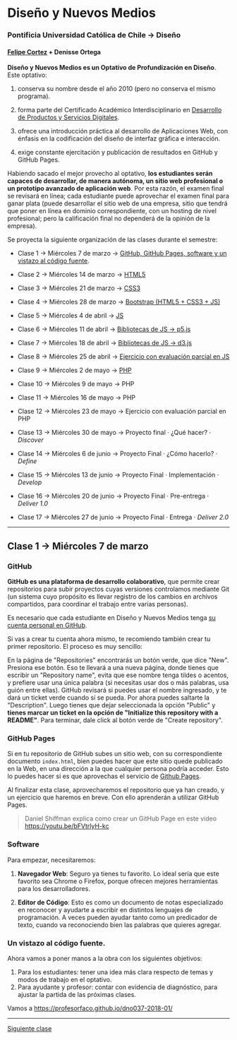 # Diseño y Nuevos Medios

### Pontificia Universidad Católica de Chile → Diseño

#### [Felipe Cortez](http://profesor.faco.cl) + Denisse Ortega

**Diseño y Nuevos Medios es un Optativo de Profundización en Diseño**. Este optativo:

1. conserva su nombre desde el año 2010 (pero no conserva el mismo programa).

2. forma parte del Certificado Académico Interdisciplinario en [Desarrollo de Productos y Servicios Digitales](http://formaciongeneral.uc.cl/certificados-academicos/interdisciplinarios/725-desarrollo-de-productos-y-servicios-digitales).

3. ofrece una introducción práctica al desarrollo de Aplicaciones Web, con énfasis en la codificación del diseño de interfaz gráfica e interacción.

4. exige constante ejercitación y publicación de resultados en GitHub y GitHub Pages.

Habiendo sacado el mejor provecho al optativo, **los estudiantes serán capaces de desarrollar, de manera autónoma, un sitio web profesional o un prototipo avanzado de aplicación web**. Por esta razón, el examen final se revisará en línea; cada estudiante puede aprovechar el examen final para ganar plata (puede desarrollar el sitio web de una empresa, sitio que tendrá que poner en línea en dominio correspondiente, con un hosting de nivel profesional; pero la calificación final no dependerá de la opinión de la empresa).

Se proyecta la siguiente organización de las clases durante el semestre:

- Clase 1 → Miércoles 7 de marzo → [GitHub, GitHub Pages, software y un vistazo al código fuente](https://github.com/profesorfaco/dno037-2018-01). 

- Clase 2 → Miércoles 14 de marzo → [HTML5](https://github.com/profesorfaco/dno037-2018-02)

- Clase 3 → Miércoles 21 de marzo → [CSS3](https://github.com/profesorfaco/dno037-2018-03)

- Clase 4 → Miércoles 28 de marzo → [Bootstrap (HTML5 + CSS3 + JS)](https://github.com/profesorfaco/dno037-2018-04)

- Clase 5 → Miércoles 4 de abril → [JS](https://github.com/profesorfaco/dno037-2018-05)

- Clase 6 → Miércoles 11 de abril → [Bibliotecas de JS → p5.js](https://github.com/profesorfaco/dno037-2018-06)

- Clase 7 → Miércoles 18 de abril → [Bibliotecas de JS → d3.js](https://github.com/profesorfaco/dno037-2018-07)

- Clase 8 → Miércoles 25 de abril → [Ejercicio con evaluación parcial en JS](https://github.com/profesorfaco/dno037-2018-08)

- Clase 9 → Miércoles 2 de mayo → [PHP](https://github.com/profesorfaco/dno037-2018-09)

- Clase 10 → Miércoles 9 de mayo → PHP

- Clase 11 → Miércoles 16 de mayo → PHP

- Clase 12 → Miércoles 23 de mayo → Ejercicio con evaluación parcial en PHP

- Clase 13 → Miércoles 30 de mayo → Proyecto final · ¿Qué hacer? · *Discover*

- Clase 14 → Miércoles 6 de junio → Proyecto Final · ¿Cómo hacerlo? · *Define*

- Clase 15 → Miércoles 13 de junio → Proyecto Final · Implementación · *Develop*

- Clase 16 → Miércoles 20 de junio → Proyecto Final · Pre-entrega · *Deliver 1.0*

- Clase 17 → Miércoles 27 de junio → Proyecto Final · Entrega · *Deliver 2.0*

- - - - - - - - -

## Clase 1 → Miércoles 7 de marzo

### GitHub 

**GitHub es una plataforma de desarrollo colaborativo**, que permite crear repositorios para subir proyectos cuyas versiones controlamos mediante Git (un sistema cuyo propósito es llevar registro de los cambios en archivos compartidos, para coordinar el trabajo entre varias personas).

Es necesario que cada estudiante en Diseño y Nuevos Medios tenga [su cuenta personal en GitHub](https://github.com/join).

Si vas a crear tu cuenta ahora mismo, te recomiendo también crear tu primer repositorio. El proceso es muy sencillo: 

En la página de "Repositories" encontrarás un botón verde, que dice "New". Presiona ese botón. Eso te llevará a una nueva página, donde tienes que escribir un "Repository name", evita que ese nombre tenga tildes o acentos, y prefiere usar una única palabra (si necesitas usar dos o más palabras, usa guión entre ellas). GitHub revisará si puedes usar el nombre ingresado, y te dará un ticket verde cuando sí se pueda. Por ahora puedes saltarte la "Description". Luego tienes que dejar seleccionada la opción "Public" y **tienes marcar un ticket en la opción de "Initialize this repository with a README"**. Para terminar, dale click al botón verde de "Create repository".

### GitHub Pages

Si en tu repositorio de GitHub subes un sitio web, con su correspondiente documento `index.html`, bien puedes hacer que este sitio quede publicado en la Web, en una dirección a la que cualquier persona podría acceder. Esto lo puedes hacer si es que aprovechas el servicio de [Github Pages](https://help.github.com/articles/what-is-github-pages/). 

Al finalizar esta clase, aprovecharemos el repositorio que ya han creado, y un ejercicio que haremos en breve. Con ello aprenderán a utilizar GitHub Pages.

> Daniel Shiffman explica como crear un GitHub Page en este video https://youtu.be/bFVtrlyH-kc

### Software 

Para empezar, necesitaremos: 

1. **Navegador Web**: Seguro ya tienes tu favorito. Lo ideal sería que este favorito sea Chrome o Firefox, porque ofrecen mejores herramientas para los desarrolladores. 

2. **Editor de Código**: Esto es como un documento de notas especializado en reconocer y ayudarte a escribir en  distintos lenguajes de programación. A veces pueden ayudar tanto como un predicador de texto, cuando va reconociendo bien las palabras que quieres agregar.

### Un vistazo al código fuente. 

Ahora vamos a poner manos a la obra con los siguientes objetivos: 

1. Para los estudiantes: tener una idea más clara respecto de temas y modos de trabajo en el optativo.
2. Para ayudante y profesor: contar con evidencia de diagnóstico, para ajustar la partida de las próximas clases. 

Vamos a https://profesorfaco.github.io/dno037-2018-01/

- - - - - 

[Siguiente clase](https://github.com/profesorfaco/dno037-2018-02)
